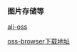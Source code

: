 ### 图片存储等

[ali-oss](https://www.jianshu.com/p/b98274557bce)

[oss-browser下载地址](https://github.com/aliyun/oss-browser?spm=5176.doc44075.2.4.smdQr6)